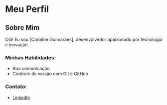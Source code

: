 # Meu Perfil

## Sobre Mim
Olá! Eu sou [Caroline Guimarães], desenvolvedor apaixonado por tecnologia e inovação.

### Minhas Habilidades:
- Boa comunicação 
- Controle de versão com Git e GitHub

### Contato:
- [LinkedIn](https://carolguimaraess10)